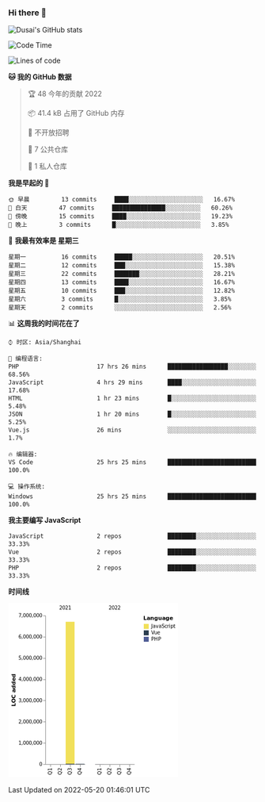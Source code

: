 ### Hi there 👋

<!--
**SQSora/SQSora** is a ✨ _special_ ✨ repository because its `README.md` (this file) appears on your GitHub profile.

Here are some ideas to get you started:

- 🔭 I’m currently working on ...
- 🌱 I’m currently learning ...
- 👯 I’m looking to collaborate on ...
- 🤔 I’m looking for help with ...
- 💬 Ask me about ...
- 📫 How to reach me: ...
- 😄 Pronouns: ...
- ⚡ Fun fact: ...
-->

![Dusai's GitHub stats](https://github-readme-stats.vercel.app/api?username=SQSora&show_icons=true&theme=algolia)

<!--START_SECTION:waka-->
![Code Time](http://img.shields.io/badge/Code%20Time-195%20hrs%2051%20mins-blue)

![Lines of code](https://img.shields.io/badge/%E4%BB%8E%E3%80%8C%E4%BD%A0%E5%A5%BD%E4%B8%96%E7%95%8C%E3%80%8D%E6%88%91%E5%B7%B2%E7%BB%8F%E5%86%99%E4%BA%86-7%20Million%20%E8%A1%8C%E4%BB%A3%E7%A0%81-blue)

**🐱 我的 GitHub 数据** 

> 🏆 48 今年的贡献 2022
 > 
> 📦 41.4 kB 占用了 GitHub 内存 
 > 
> 🚫 不开放招聘
 > 
> 📜 7 公共仓库 
 > 
> 🔑 1 私人仓库 
 > 
**我是早起的 🐤** 

```text
🌞 早晨         13 commits     ████░░░░░░░░░░░░░░░░░░░░░   16.67% 
🌆 白天         47 commits     ███████████████░░░░░░░░░░   60.26% 
🌃 傍晚         15 commits     ████░░░░░░░░░░░░░░░░░░░░░   19.23% 
🌙 晚上         3 commits      █░░░░░░░░░░░░░░░░░░░░░░░░   3.85%

```
📅 **我最有效率是 星期三** 

```text
星期一          16 commits     █████░░░░░░░░░░░░░░░░░░░░   20.51% 
星期二          12 commits     ███░░░░░░░░░░░░░░░░░░░░░░   15.38% 
星期三          22 commits     ███████░░░░░░░░░░░░░░░░░░   28.21% 
星期四          13 commits     ████░░░░░░░░░░░░░░░░░░░░░   16.67% 
星期五          10 commits     ███░░░░░░░░░░░░░░░░░░░░░░   12.82% 
星期六          3 commits      █░░░░░░░░░░░░░░░░░░░░░░░░   3.85% 
星期天          2 commits      ░░░░░░░░░░░░░░░░░░░░░░░░░   2.56%

```


📊 **这周我的时间花在了** 

```text
⌚︎ 时区: Asia/Shanghai

💬 编程语言: 
PHP                      17 hrs 26 mins      █████████████████░░░░░░░░   68.56% 
JavaScript               4 hrs 29 mins       ████░░░░░░░░░░░░░░░░░░░░░   17.68% 
HTML                     1 hr 23 mins        █░░░░░░░░░░░░░░░░░░░░░░░░   5.48% 
JSON                     1 hr 20 mins        █░░░░░░░░░░░░░░░░░░░░░░░░   5.25% 
Vue.js                   26 mins             ░░░░░░░░░░░░░░░░░░░░░░░░░   1.7%

🔥 编辑器: 
VS Code                  25 hrs 25 mins      █████████████████████████   100.0%

💻 操作系统: 
Windows                  25 hrs 25 mins      █████████████████████████   100.0%

```

**我主要编写 JavaScript** 

```text
JavaScript               2 repos             ████████░░░░░░░░░░░░░░░░░   33.33% 
Vue                      2 repos             ████████░░░░░░░░░░░░░░░░░   33.33% 
PHP                      2 repos             ████████░░░░░░░░░░░░░░░░░   33.33%

```


**时间线**

![Chart not found](https://raw.githubusercontent.com/SQSora/SQSora/main/charts/bar_graph.png) 


 Last Updated on 2022-05-20 01:46:01 UTC
<!--END_SECTION:waka-->
